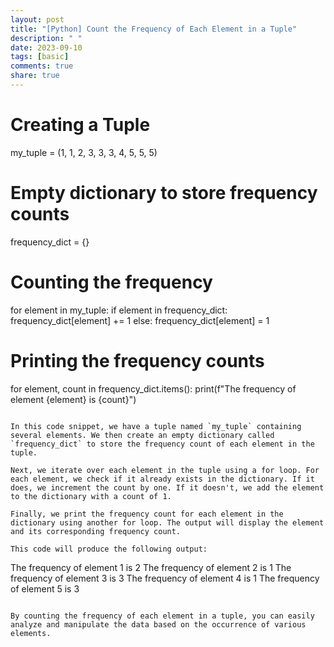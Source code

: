 ```yaml
---
layout: post
title: "[Python] Count the Frequency of Each Element in a Tuple"
description: " "
date: 2023-09-10
tags: [basic]
comments: true
share: true
---
```

# Creating a Tuple
my_tuple = (1, 1, 2, 3, 3, 3, 4, 5, 5, 5)

# Empty dictionary to store frequency counts
frequency_dict = {}

# Counting the frequency
for element in my_tuple:
    if element in frequency_dict:
        frequency_dict[element] += 1
    else:
        frequency_dict[element] = 1

# Printing the frequency counts
for element, count in frequency_dict.items():
    print(f"The frequency of element {element} is {count}")
```

In this code snippet, we have a tuple named `my_tuple` containing several elements. We then create an empty dictionary called `frequency_dict` to store the frequency count of each element in the tuple.

Next, we iterate over each element in the tuple using a for loop. For each element, we check if it already exists in the dictionary. If it does, we increment the count by one. If it doesn't, we add the element to the dictionary with a count of 1.

Finally, we print the frequency count for each element in the dictionary using another for loop. The output will display the element and its corresponding frequency count.

This code will produce the following output:

```
The frequency of element 1 is 2
The frequency of element 2 is 1
The frequency of element 3 is 3
The frequency of element 4 is 1
The frequency of element 5 is 3
```

By counting the frequency of each element in a tuple, you can easily analyze and manipulate the data based on the occurrence of various elements.